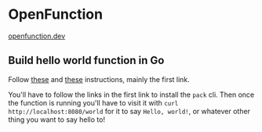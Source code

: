 # OpenFunction
[openfunction.dev](https://www.openfunction.dev)

## Build hello world function in Go
Follow [these](https://openfunction.dev/docs/concepts/function_build/#build-functions-with-the-pack-cli) and [these](https://github.com/OpenFunction/samples/tree/main/functions/knative/hello-world-go#sample-function-go) instructions, mainly the first link.

You'll have to follow the links in the first link to install the `pack` cli.
Then once the function is running you'll have to visit it with `curl http://localhost:8080/world` for it to say `Hello, world!`, or whatever other thing you want to say hello to!


